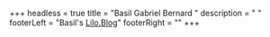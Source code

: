 +++
headless = true
title = "Basil Gabriel Bernard "
description = "   "
footerLeft = "Basil's [Lilo.Blog](https://www.lilo.blog)"
footerRight = ""
+++
